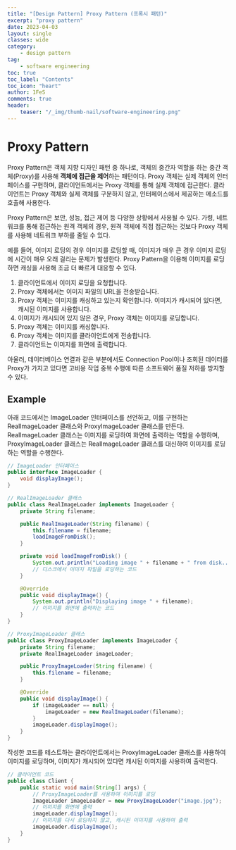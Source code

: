 ```yaml
---
title: "[Design Pattern] Proxy Pattern (프록시 패턴)"
excerpt: "proxy pattern"
date: 2023-04-03
layout: single
classes: wide
category:
    - design pattern
tag:
    - software engineering
toc: true
toc_label: "Contents"
toc_icon: "heart"
author: 1FeS
comments: true
header:
    teaser: "/_img/thumb-nail/software-engineering.png"
---
```


# Proxy Pattern

Proxy Pattern은 객체 지향 디자인 패턴 중 하나로, 객체의 중간자 역할을 하는 중간 객체(Proxy)를 사용해 **객체에 접근을 제어**하는 패턴이다. Proxy 객체는 실제 객체의 인터페이스를 구현하며, 클라이언트에서는 Proxy 객체를 통해 실제 객체에 접근한다. 클라이언트는 Proxy 객체와 실제 객체를 구분하지 않고, 인터페이스에서 제공하는 메소드를 호출해 사용한다.

Proxy Pattern은 보안, 성능, 접근 제어 등 다양한 상황에서 사용될 수 있다. 가령, 네트워크를 통해 접근하는 원격 객체의 경우, 원격 객체에 직접 접근하는 것보다 Proxy 객체를 사용해 네트워크 부하를 줄일 수 있다.

예를 들어, 이미지 로딩의 경우 이미지를 로딩할 때, 이미지가 매우 큰 경우 이미지 로딩에 시간이 매우 오래 걸리는 문제가 발생한다. Proxy Pattern을 이용해 이미지를 로딩하면 캐싱을 사용해 조금 더 빠르게 대응할 수 있다.

1. 클라이언트에서 이미지 로딩을 요청합니다.
2. Proxy 객체에서는 이미지 파일의 URL을 전송받습니다.
3. Proxy 객체는 이미지를 캐싱하고 있는지 확인합니다. 이미지가 캐시되어 있다면, 캐시된 이미지를 사용합니다.
4. 이미지가 캐시되어 있지 않은 경우, Proxy 객체는 이미지를 로딩합니다.
5. Proxy 객체는 이미지를 캐싱합니다.
6. Proxy 객체는 이미지를 클라이언트에게 전송합니다.
7. 클라이언트는 이미지를 화면에 출력합니다.

아울러, 데이터베이스 연결과 같은 부분에서도 Connection Pool이나 조회된 데이터를 Proxy가 가지고 있다면 고비용 작업 중복 수행에 따른 소프트웨어 품질 저하를 방지할 수 있다.

## Example

아래 코드에서는 ImageLoader 인터페이스를 선언하고, 이를 구현하는 RealImageLoader 클래스와 ProxyImageLoader 클래스를 만든다. RealImageLoader 클래스는 이미지를 로딩하여 화면에 출력하는 역할을 수행하며, ProxyImageLoader 클래스는 RealImageLoader 클래스를 대신하여 이미지를 로딩하는 역할을 수행한다. 

```java
// ImageLoader 인터페이스
public interface ImageLoader {
    void displayImage();
}

// RealImageLoader 클래스
public class RealImageLoader implements ImageLoader {
    private String filename;

    public RealImageLoader(String filename) {
        this.filename = filename;
        loadImageFromDisk();
    }

    private void loadImageFromDisk() {
        System.out.println("Loading image " + filename + " from disk...");
        // 디스크에서 이미지 파일을 로딩하는 코드
    }

    @Override
    public void displayImage() {
        System.out.println("Displaying image " + filename);
        // 이미지를 화면에 출력하는 코드
    }
}

// ProxyImageLoader 클래스
public class ProxyImageLoader implements ImageLoader {
    private String filename;
    private RealImageLoader imageLoader;

    public ProxyImageLoader(String filename) {
        this.filename = filename;
    }

    @Override
    public void displayImage() {
        if (imageLoader == null) {
            imageLoader = new RealImageLoader(filename);
        }
        imageLoader.displayImage();
    }
}
```

작성한 코드를 테스트하는 클라이언트에서는 ProxyImageLoader 클래스를 사용하여 이미지를 로딩하며, 이미지가 캐시되어 있다면 캐시된 이미지를 사용하여 출력한다.

```java
// 클라이언트 코드
public class Client {
    public static void main(String[] args) {
        // ProxyImageLoader를 사용하여 이미지를 로딩
        ImageLoader imageLoader = new ProxyImageLoader("image.jpg");
        // 이미지를 화면에 출력
        imageLoader.displayImage();
        // 이미지를 다시 로딩하지 않고, 캐시된 이미지를 사용하여 출력
        imageLoader.displayImage();
    }
}
```